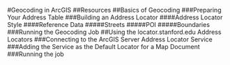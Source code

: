 #Geocoding in ArcGIS
##Resources
##Basics of Geocoding
###Preparing Your Address Table
###Building an Address Locator
####Address Locator Style
####Reference Data
#####Streets
#####POI
#####Boundaries
###Running the Geocoding Job
##Using the locator.stanford.edu Address Locators
###Connecting to the ArcGIS Server Address Locator Service
###Adding the Service as the Default Locator for a Map Document
###Running the job
